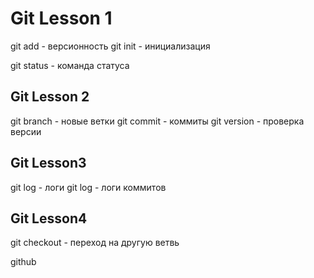# Git Lesson 1
git add - версионность 
git init - инициализация

git status - команда статуса
## Git Lesson 2 
git branch - новые ветки
git commit - коммиты
git version - проверка версии
## Git Lesson3
git log - логи
git log - логи коммитов

## Git Lesson4
git checkout - переход на другую ветвь






github
